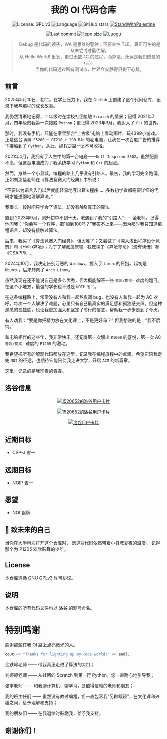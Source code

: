 <div align="center">
  
# 我的 OI 代码仓库

</div>

<div align="center">

![License: GPL v3](https://img.shields.io/badge/License-GPLv3-blue.svg)
![Language](https://img.shields.io/badge/language-C%2B%2B-blue)
![GitHub stars](https://img.shields.io/github/stars/LINMOH/algo_code?style=social)
[![StandWithPalestine](https://raw.githubusercontent.com/Safouene1/support-palestine-banner/master/StandWithPalestine.svg)](https://github.com/Safouene1/support-palestine-banner/blob/master/Markdown-pages/Support.md)

</div>

<div align="center">

![Last commit](https://img.shields.io/github/last-commit/LINMOH/algo_code)
![Repo size](https://img.shields.io/github/repo-size/LINMOH/algo_code)
[![Luogu](https://img.shields.io/badge/洛谷主页-LINMOHAN-orange?logo=liberapay&logoColor=white)](https://www.luogu.com.cn/user/1520652)

</div>

<div align="center">

> Debug 是代码的镜子，WA 是思维的警钟；不要害怕 TLE，真正可怕的是从未尝试过最优解。  
> 从 Hello World! 出发，走过无数 AC 的过程，而算法，永远是我们热爱的方向。  
> 当你的代码通过所有测试点，世界会安静得只剩下心跳。

</div>

## 前言

2025年5月10日，初二。在学业压力下，我在 `GitHub` 上创建了这个代码仓库，记录下我与编程的成长故事。

我仍然清晰地记得，二年级时在学校社团接触 `Scratch` 的情景；记得 2021年7月，四年级的我第一次接触 `Python`；更记得 2023年3月，我迈入了 `C++` 的世界。

那时，我没有手机，只能在家里那台“上古级”电脑上看动画片、玩4399小游戏。正是这台 `奔腾 E5200 + GT210 + 2GB RAM` 的老电脑，让我在一次百度广告的推荐下接触到了 `Python`，从此，编程之路一发不可收拾。

2021年4月，我拥有了人生中的第一台电脑——`Dell Inspiron 5502`。虽然配置不高，但这台电脑成为了我系统学习 `Python` 和 `C++` 的起点。

然而，身处一个小县城，编程的路上几乎没有引路人。最初，我的学习完全跑偏。正如刘汝佳老师在《算法竞赛入门经典》中所说：

“不要以为语言入门以后就能轻易地写出算法程序……多数初学者都需要详细的代码才能透彻地理解算法。”

我很长一段时间只学会了语法，却没有触及真正的算法。

直到 2023年9月，刚升初中不到十天，我遇到了我的“引路人”——金老师。记得他问我：“你会写一个程序，把1加到100吗？”我答不上来——因为那时我只知道编程语言，却没有接触过算法。

后来，我买了《算法竞赛入门经典》，但太难了；又尝试了《深入浅出程序设计竞赛》和《Hello算法》；为了了解底层原理，我还读了《算法导论》（~~没有读懂~~）和《CSAPP》……

2024年10月，我决定告别万恶的 `Windows`，投入了 `Linux` 的怀抱。起初是 `Ubuntu`，后来转向了 `Arch Linux`。

虽然我现在还不能说自己是多么优秀，但大概能解答一些 `普及/提高−` 难度的题目。在这个小地方，最强的学长也不过是 `NOIP 省二`。

在这条编程路上，常常没有人和我一起熬夜调 bug，也没有人和我一起为 AC 欢呼。每次一个人解决了难题，心里只有自己最真实的满足感和孤独感交织。但这种熟悉的孤独感，也让我更加强大和坚定了前行的信念，帮助我一步步走到了今天。

有人劝我：“要是你把精力放在文化课上，不是更好吗？” 但我想说的是：“我不后悔。”

和电脑相伴的这些年，我非常快乐。还记得第一次解出 `P1000` 的喜悦，第一次 AC `普及/提高−`  难度的 `P1205` 的激动。

我希望把所有的解题代码都放在这里，记录我在编程旅程中的点滴。希望它陪我走完 `NOI` 的征途，也期待它能陪伴我走进大学，开启 `ACM` 的新篇章。

这里，记录的是我珍贵的青春。

## 洛谷信息

<div align="center">

[![1520652的洛谷用户卡片](https://api.jerryz.com.cn/about?id=1520652&dark_mode=true)](https://www.luogu.com.cn/user/1520652)

[![1520652的洛谷用户卡片](https://api.jerryz.com.cn/practice?id=1520652&dark_mode=true)](https://www.luogu.com.cn/user/1520652)

[![洛谷用户卡片](https://api.jerryz.com.cn/guzhi?id=1520652&scores=100,21,0,0,0&dark_mode=true)](https://www.luogu.com.cn/user/1520652)

</div>

## 近期目标

- CSP-J 省一

## 远期目标

- NOIP 省一

## 愿望

- NOI 银牌

## 🌌 致未来的自己

当你在大学再次打开这个仓库时，
愿这些代码依然带着小县城夏夜的温度。
记得那个为 P1205 欢欣鼓舞的少年。

## License

本仓库遵循 [GNU GPLv3](https://www.gnu.org/licenses/gpl-3.0.html) 许可协议。

## 说明

本仓库的所有代码文件均以 [洛谷](https://www.luogu.com.cn/) 的题号命名。

# 特别鸣谢

感谢那些在我 OI 路上点亮微光的人。

```C++
cout << "Thanks for lighting up my code world!" << endl;
```

金铁岭老师 —— 带我真正走进了算法的大门；

刘婷婷老师 —— 从社团的 Scratch 到第一行 Python，您一直耐心地引导我；

张宇老师 —— 和我聊计算机、聊学习，是值得信赖的老师和朋友；

我的班主任们 —— 虽然没有教过编程，但一直包容我“另辟蹊径”，在文化课和兴趣之间，给予理解和支持；

我的朋友们 —— 在我退缩时鼓励我，给予我支持。

## 谢谢你们！

